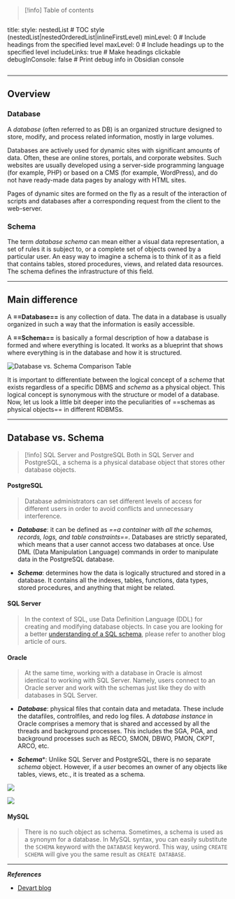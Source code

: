 > [!info] Table of contents
>```table-of-contents
title: 
style: nestedList # TOC style (nestedList|nestedOrderedList|inlineFirstLevel)
minLevel: 0 # Include headings from the specified level
maxLevel: 0 # Include headings up to the specified level
includeLinks: true # Make headings clickable
debugInConsole: false # Print debug info in Obsidian console
>```

---
## Overview
### Database
A _database_ (often referred to as DB) is an organized structure designed to store, modify, and process related information, mostly in large volumes.

Databases are actively used for dynamic sites with significant amounts of data.
Often, these are online stores, portals, and corporate websites.
Such websites are usually developed using a server-side programming language (for example, PHP) or based on a CMS (for example, WordPress), and do not have ready-made data pages by analogy with HTML sites.

Pages of dynamic sites are formed on the fly as a result of the interaction of scripts and databases after a corresponding request from the client to the web-server.

### Schema
The term _database schema_ can mean either a visual data representation, a set of rules it is subject to, or a complete set of objects owned by a particular user.
An easy way to imagine a schema is to think of it as a field that contains tables, stored procedures, views, and related data resources.
The schema defines the infrastructure of this field.

---

## Main difference

A **==Database==** is any collection of data.
The data in a database is usually organized in such a way that the information is easily accessible.

A **==Schema==** is basically a formal description of how a database is formed and where everything is located.
It works as a blueprint that shows where everything is in the database and how it is structured.


![Database vs. Schema Comparison Table](https://blog.devart.com/wp-content/uploads/2022/05/database_schema_comparison.png)


It is important to differentiate between the logical concept of a _schema_ that exists regardless of a specific DBMS and _schema_ as a physical object.
This logical concept is synonymous with the structure or model of a database.
Now, let us look a little bit deeper into the peculiarities of ==schemas as physical objects== in different RDBMSs.

---

## Database vs. Schema

> [!info] SQL Server and PostgreSQL
> Both in SQL Server and PostgreSQL, a schema is a physical database object that stores other database objects.

#### PostgreSQL
> Database administrators can set different levels of access for different users in order to avoid conflicts and unnecessary interference.

- ***Database***: it can be defined as *==a container with all the schemas, records, logs, and table constraints==*.
  Databases are strictly separated, which means that a user cannot access two databases at once.
  Use DML (Data Manipulation Language) commands in order to manipulate data in the PostgreSQL database.

- ***Schema***: determines how the data is logically structured and stored in a database.
  It contains all the indexes, tables, functions, data types, stored procedures, and anything that might be related.


#### SQL Server
> In the context of SQL, use Data Definition Language (DDL) for creating and modifying database objects.
> In case you are looking for a better [understanding of a SQL schema](https://blog.devart.com/understanding-a-sql-schema.html), please refer to another blog article of ours.

#### Oracle
> At the same time, working with a database in Oracle is almost identical to working with SQL Server.
> Namely, users connect to an Oracle server and work with the schemas just like they do with databases in SQL Server.

- ***Database***: physical files that contain data and metadata.
  These include the datafiles, controlfiles, and redo log files.
  A _database instance_ in Oracle comprises a memory that is shared and accessed by all the threads and background processes.
  This includes the SGA, PGA, and background processes such as RECO, SMON, DBWO, PMON, CKPT, ARCO, etc.

- ***Schema****: Unlike SQL Server and PostgreSQL, there is no separate _schema_ object.
  However, if a _user_ becomes an owner of any objects like tables, views, etc., it is treated as a schema.

![](https://blog.devart.com/wp-content/uploads/2022/04/database_vs_schema_oracle_database.png)



![](https://blog.devart.com/wp-content/uploads/2022/04/database_vs_schema_oracle_instance.png)

#### MySQL
> There is no such object as schema. Sometimes, a schema is used as a synonym for a database. In MySQL syntax, you can easily substitute the `SCHEMA` keyword with the `DATABASE` keyword.
> This way, using `CREATE SCHEMA` will give you the same result as `CREATE DATABASE`.

---

***References***
- [Devart blog](https://blog.devart.com/difference-between-schema-database.html)